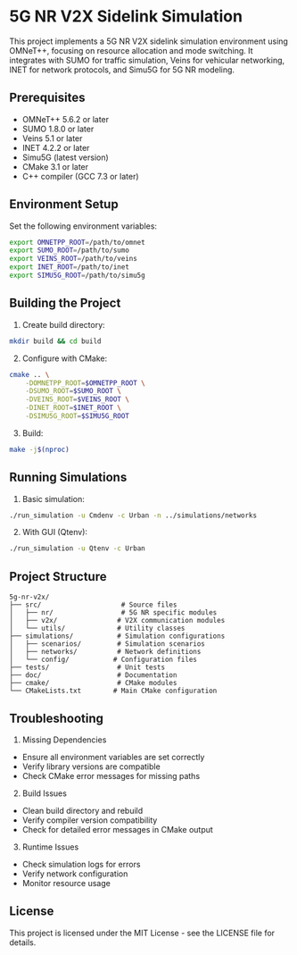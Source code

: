 # 5G NR V2X Sidelink Simulation

This project implements a 5G NR V2X sidelink simulation environment using OMNeT++, focusing on resource allocation and mode switching. It integrates with SUMO for traffic simulation, Veins for vehicular networking, INET for network protocols, and Simu5G for 5G NR modeling.

## Prerequisites

- OMNeT++ 5.6.2 or later
- SUMO 1.8.0 or later
- Veins 5.1 or later
- INET 4.2.2 or later
- Simu5G (latest version)
- CMake 3.1 or later
- C++ compiler (GCC 7.3 or later)

## Environment Setup

Set the following environment variables:

```bash
export OMNETPP_ROOT=/path/to/omnet
export SUMO_ROOT=/path/to/sumo
export VEINS_ROOT=/path/to/veins
export INET_ROOT=/path/to/inet
export SIMU5G_ROOT=/path/to/simu5g
```

## Building the Project

1. Create build directory:
```bash
mkdir build && cd build
```

2. Configure with CMake:
```bash
cmake .. \
    -DOMNETPP_ROOT=$OMNETPP_ROOT \
    -DSUMO_ROOT=$SUMO_ROOT \
    -DVEINS_ROOT=$VEINS_ROOT \
    -DINET_ROOT=$INET_ROOT \
    -DSIMU5G_ROOT=$SIMU5G_ROOT
```

3. Build:
```bash
make -j$(nproc)
```

## Running Simulations

1. Basic simulation:
```bash
./run_simulation -u Cmdenv -c Urban -n ../simulations/networks
```

2. With GUI (Qtenv):
```bash
./run_simulation -u Qtenv -c Urban
```

## Project Structure

```
5g-nr-v2x/
├── src/                    # Source files
│   ├── nr/                 # 5G NR specific modules
│   ├── v2x/               # V2X communication modules
│   └── utils/             # Utility classes
├── simulations/           # Simulation configurations
│   ├── scenarios/         # Simulation scenarios
│   ├── networks/          # Network definitions
│   └── config/           # Configuration files
├── tests/                 # Unit tests
├── doc/                   # Documentation
├── cmake/                 # CMake modules
└── CMakeLists.txt        # Main CMake configuration
```

## Troubleshooting

1. Missing Dependencies
- Ensure all environment variables are set correctly
- Verify library versions are compatible
- Check CMake error messages for missing paths

2. Build Issues
- Clean build directory and rebuild
- Verify compiler version compatibility
- Check for detailed error messages in CMake output

3. Runtime Issues
- Check simulation logs for errors
- Verify network configuration
- Monitor resource usage

## License

This project is licensed under the MIT License - see the LICENSE file for details.